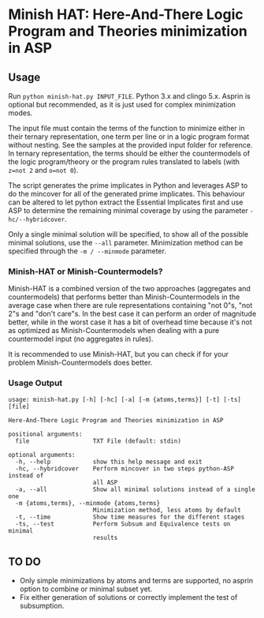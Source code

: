 # Minish HAT: Here-And-There Logic Program and Theories minimization in ASP

## Usage
Run ```python minish-hat.py INPUT_FILE```. Python 3.x and clingo 5.x.
Asprin is optional but recommended, as it is just used for complex minimization modes.

The input file must contain the terms of the function to minimize either in their ternary representation, one term per line
or in a logic program format without nesting. See the samples at the provided input folder for reference.
In ternary representation, the terms should be either the countermodels of the logic program/theory or the program rules translated to labels (with ```z=not 2``` and ```o=not 0```).

The script generates the prime implicates in Python and leverages ASP to do the mincover for all of the generated prime implicates. This behaviour can be altered to let python extract the Essential Implicates first and use ASP to determine the remaining minimal coverage by using the parameter ```-hc/--hybridcover```.

Only a single minimal solution will be specified, to show all of the possible minimal solutions, use the ```--all``` parameter. Minimization method can be specified through the ```-m / --minmode``` parameter.

### Minish-HAT or Minish-Countermodels?
Minish-HAT is a combined version of the two approaches (aggregates and countermodels)
that performs better than Minish-Countermodels in the average case when there are
rule representations containing "not 0"s, "not 2"s and "don't care"s. In the best case
it can perform an order of magnitude better, while in the worst case it has a bit
of overhead time because it's not as optimized as Minish-Countermodels when dealing
with a pure countermodel input (no aggregates in rules).

It is recommended to use Minish-HAT, but you can check if for your problem Minish-Countermodels
does better.

### Usage Output
```
usage: minish-hat.py [-h] [-hc] [-a] [-m {atoms,terms}] [-t] [-ts] [file]

Here-And-There Logic Program and Theories minimization in ASP

positional arguments:
  file                  TXT File (default: stdin)

optional arguments:
  -h, --help            show this help message and exit
  -hc, --hybridcover    Perform mincover in two steps python-ASP instead of
                        all ASP
  -a, --all             Show all minimal solutions instead of a single one
  -m {atoms,terms}, --minmode {atoms,terms}
                        Minimization method, less atoms by default
  -t, --time            Show time measures for the different stages
  -ts, --test           Perform Subsum and Equivalence tests on minimal
                        results
```

## TO DO
* Only simple minimizations by atoms and terms are supported, no asprin option to combine or minimal subset yet.
* Fix either generation of solutions or correctly implement the test of subsumption.
